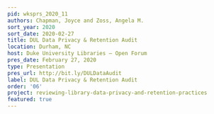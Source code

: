 ```yaml
---
pid: wksprs_2020_11
authors: Chapman, Joyce and Zoss, Angela M.
sort_year: 2020
sort_date: 2020-02-27
title: DUL Data Privacy & Retention Audit
location: Durham, NC
host: Duke University Libraries – Open Forum
pres_date: February 27, 2020
type: Presentation
pres_url: http://bit.ly/DULDataAudit
label: DUL Data Privacy & Retention Audit
order: '06'
project: reviewing-library-data-privacy-and-retention-practices
featured: true
---
```

